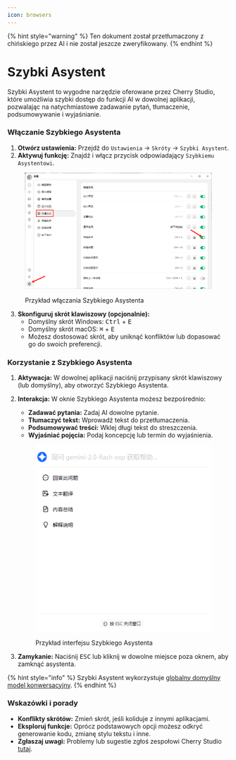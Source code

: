```yaml
---
icon: browsers
---
```


{% hint style="warning" %}
Ten dokument został przetłumaczony z chińskiego przez AI i nie został jeszcze zweryfikowany.
{% endhint %}

# Szybki Asystent

Szybki Asystent to wygodne narzędzie oferowane przez Cherry Studio, które umożliwia szybki dostęp do funkcji AI w dowolnej aplikacji, pozwalając na natychmiastowe zadawanie pytań, tłumaczenie, podsumowywanie i wyjaśnianie.

### Włączanie Szybkiego Asystenta

1. **Otwórz ustawienia:** Przejdź do `Ustawienia` -> `Skróty` -> `Szybki Asystent`.
2. **Aktywuj funkcję:** Znajdź i włącz przycisk odpowiadający `Szybkiemu Asystentowi`.

<figure><img src="../../.gitbook/assets/快捷助手-0.png" alt=""><figcaption><p>Przykład włączania Szybkiego Asystenta</p></figcaption></figure>

3. **Skonfiguruj skrót klawiszowy (opcjonalnie):**
   * Domyślny skrót Windows: <kbd>Ctrl</kbd> + <kbd>E</kbd>
   * Domyślny skrót macOS: <kbd>⌘</kbd> + <kbd>E</kbd>
   * Możesz dostosować skrót, aby uniknąć konfliktów lub dopasować go do swoich preferencji.

### Korzystanie z Szybkiego Asystenta

1. **Aktywacja:** W dowolnej aplikacji naciśnij przypisany skrót klawiszowy (lub domyślny), aby otworzyć Szybkiego Asystenta.
2. **Interakcja:** W oknie Szybkiego Asystenta możesz bezpośrednio:
   * **Zadawać pytania:** Zadaj AI dowolne pytanie.
   * **Tłumaczyć tekst:** Wprowadź tekst do przetłumaczenia.
   * **Podsumowywać treści:** Wklej długi tekst do streszczenia.
   * **Wyjaśniać pojęcia:** Podaj koncepcję lub termin do wyjaśnienia.

   <figure><img src="../../.gitbook/assets/快捷助手-1.png" alt=""><figcaption><p>Przykład interfejsu Szybkiego Asystenta</p></figcaption></figure>
3. **Zamykanie:** Naciśnij <kbd>ESC</kbd> lub kliknij w dowolne miejsce poza oknem, aby zamknąć asystenta.

{% hint style="info" %}
Szybki Asystent wykorzystuje [globalny domyślny model konwersacyjny](settings/default-models.md#mo-ren-zhu-shou-mo-xing).
{% endhint %}

### Wskazówki i porady

* **Konflikty skrótów:** Zmień skrót, jeśli koliduje z innymi aplikacjami.
* **Eksploruj funkcje:** Oprócz podstawowych opcji możesz odkryć generowanie kodu, zmianę stylu tekstu i inne.
* **Zgłaszaj uwagi:** Problemy lub sugestie zgłoś zespołowi Cherry Studio [tutaj](../../../question-contact/suggestions.md).
